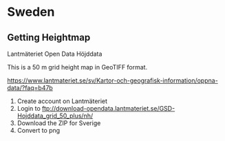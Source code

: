 
# Sweden

## Getting Heightmap

Lantmäteriet Open Data Höjddata

This is a 50 m grid height map in GeoTIFF format.

https://www.lantmateriet.se/sv/Kartor-och-geografisk-information/oppna-data/?faq=b47b

1. Create account on Lantmäteriet
2. Login to ftp://download-opendata.lantmateriet.se/GSD-Hojddata_grid_50_plus/nh/
3. Download the ZIP for Sverige
4. Convert to png